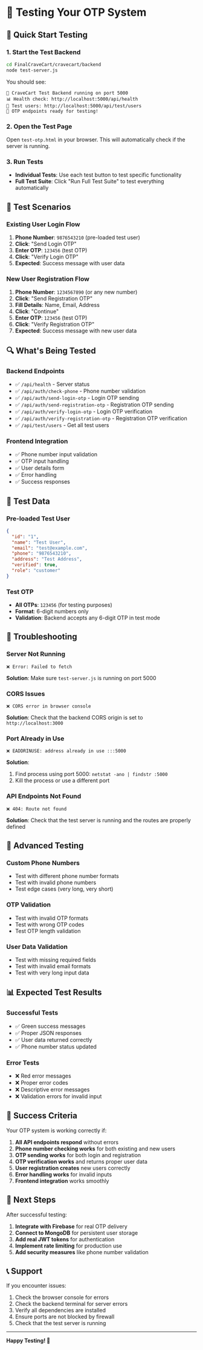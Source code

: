 # 🧪 Testing Your OTP System

## 🚀 Quick Start Testing

### 1. **Start the Test Backend**
```bash
cd FinalCraveCart/cravecart/backend
node test-server.js
```
You should see:
```
🧪 CraveCart Test Backend running on port 5000
📊 Health check: http://localhost:5000/api/health
👥 Test users: http://localhost:5000/api/test/users
🔐 OTP endpoints ready for testing!
```

### 2. **Open the Test Page**
Open `test-otp.html` in your browser. This will automatically check if the server is running.

### 3. **Run Tests**
- **Individual Tests**: Use each test button to test specific functionality
- **Full Test Suite**: Click "Run Full Test Suite" to test everything automatically

## 📱 Test Scenarios

### **Existing User Login Flow**
1. **Phone Number**: `9876543210` (pre-loaded test user)
2. **Click**: "Send Login OTP"
3. **Enter OTP**: `123456` (test OTP)
4. **Click**: "Verify Login OTP"
5. **Expected**: Success message with user data

### **New User Registration Flow**
1. **Phone Number**: `1234567890` (or any new number)
2. **Click**: "Send Registration OTP"
3. **Fill Details**: Name, Email, Address
4. **Click**: "Continue"
5. **Enter OTP**: `123456` (test OTP)
6. **Click**: "Verify Registration OTP"
7. **Expected**: Success message with new user data

## 🔍 What's Being Tested

### **Backend Endpoints**
- ✅ `/api/health` - Server status
- ✅ `/api/auth/check-phone` - Phone number validation
- ✅ `/api/auth/send-login-otp` - Login OTP sending
- ✅ `/api/auth/send-registration-otp` - Registration OTP sending
- ✅ `/api/auth/verify-login-otp` - Login OTP verification
- ✅ `/api/auth/verify-registration-otp` - Registration OTP verification
- ✅ `/api/test/users` - Get all test users

### **Frontend Integration**
- ✅ Phone number input validation
- ✅ OTP input handling
- ✅ User details form
- ✅ Error handling
- ✅ Success responses

## 🎯 Test Data

### **Pre-loaded Test User**
```json
{
  "id": "1",
  "name": "Test User",
  "email": "test@example.com",
  "phone": "9876543210",
  "address": "Test Address",
  "verified": true,
  "role": "customer"
}
```

### **Test OTP**
- **All OTPs**: `123456` (for testing purposes)
- **Format**: 6-digit numbers only
- **Validation**: Backend accepts any 6-digit OTP in test mode

## 🚨 Troubleshooting

### **Server Not Running**
```
❌ Error: Failed to fetch
```
**Solution**: Make sure `test-server.js` is running on port 5000

### **CORS Issues**
```
❌ CORS error in browser console
```
**Solution**: Check that the backend CORS origin is set to `http://localhost:3000`

### **Port Already in Use**
```
❌ EADDRINUSE: address already in use :::5000
```
**Solution**: 
1. Find process using port 5000: `netstat -ano | findstr :5000`
2. Kill the process or use a different port

### **API Endpoints Not Found**
```
❌ 404: Route not found
```
**Solution**: Check that the test server is running and the routes are properly defined

## 🔧 Advanced Testing

### **Custom Phone Numbers**
- Test with different phone number formats
- Test with invalid phone numbers
- Test edge cases (very long, very short)

### **OTP Validation**
- Test with invalid OTP formats
- Test with wrong OTP codes
- Test OTP length validation

### **User Data Validation**
- Test with missing required fields
- Test with invalid email formats
- Test with very long input data

## 📊 Expected Test Results

### **Successful Tests**
- ✅ Green success messages
- ✅ Proper JSON responses
- ✅ User data returned correctly
- ✅ Phone number status updated

### **Error Tests**
- ❌ Red error messages
- ❌ Proper error codes
- ❌ Descriptive error messages
- ❌ Validation errors for invalid input

## 🎉 Success Criteria

Your OTP system is working correctly if:
1. **All API endpoints respond** without errors
2. **Phone number checking works** for both existing and new users
3. **OTP sending works** for both login and registration
4. **OTP verification works** and returns proper user data
5. **User registration creates** new users correctly
6. **Error handling works** for invalid inputs
7. **Frontend integration** works smoothly

## 🚀 Next Steps

After successful testing:
1. **Integrate with Firebase** for real OTP delivery
2. **Connect to MongoDB** for persistent user storage
3. **Add real JWT tokens** for authentication
4. **Implement rate limiting** for production use
5. **Add security measures** like phone number validation

## 📞 Support

If you encounter issues:
1. Check the browser console for errors
2. Check the backend terminal for server errors
3. Verify all dependencies are installed
4. Ensure ports are not blocked by firewall
5. Check that the test server is running

---

**Happy Testing! 🎯**
